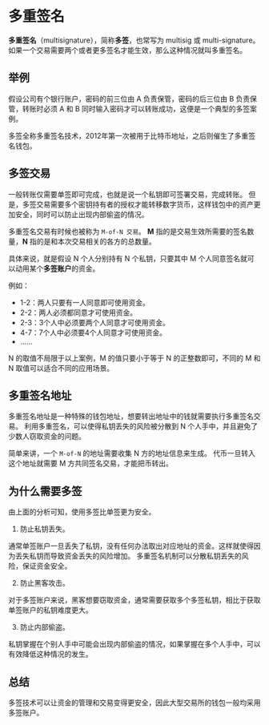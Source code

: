 # 多重签名

**多重签名**（multisignature），简称**多签**，也常写为 multisig 或 multi-signature。
如果一个交易需要两个或者更多签名才能生效，那么这种情况就叫多重签名。

## 举例

假设公司有个银行账户，密码的前三位由 A 负责保管，密码的后三位由 B 负责保管，转账时必须 A 和 B 同时输入密码才可以转账成功，这便是一个典型的多签案例。

多签全称多重签名技术，2012年第一次被用于比特币地址，之后则催生了多重签名钱包。

## 多签交易

一般转账仅需要单签即可完成，也就是说一个私钥即可签署交易，完成转账。
但是，多签交易需要多个密钥持有者的授权才能转移数字货币，这样钱包中的资产更加安全，同时可以防止出现内部偷盗的情况。

多重签名交易有时候也被称为 `M-of-N 交易`。
**M** 指的是交易生效所需要的签名数量，**N** 指的是和本次交易相关的各方的总数量。

具体来说，就是假设 N 个人分别持有 N 个私钥，只要其中 M 个人同意签名就可以动用某个**多签账户**的资金。

例如：

* 1-2：两人只要有一人同意即可使用资金。
* 2-2：两人必须都同意才可使用资金。
* 2-3：3个人中必须要两个人同意才可使用资金。
* 4-7：7个人中必须要4个人同意才可使用资金。
* ……

N 的取值不局限于以上案例，M 的值只要小于等于 N 的正整数即可，不同的 M 和 N 取值可以适合不同的应用场景。

## 多重签名地址

多重签名地址是一种特殊的钱包地址，想要转出地址中的钱就需要执行多重签名交易。
利用多重签名，可以使得私钥丢失的风险被分散到 N 个人手中，并且避免了少数人窃取资金的问题。

简单来讲，一个 `M-of-N` 的地址需要收集 N 方的地址信息来生成。
代币一旦转入这个地址就需要 M 方共同签名交易，才能把币转出。

## 为什么需要多签

由上面的分析可知，使用多签比单签更为安全。

1. 防止私钥丢失。

通常单签账户一旦丢失了私钥，没有任何办法取出对应地址的资金。这样就使得因为丢失私钥而导致资金丢失的风险增加。
多重签名机制可以分散私钥丢失的风险，保证资金安全。

2. 防止黑客攻击。

对于多签账户来说，黑客想要窃取资金，通常需要获取多个多签私钥，相比于获取单签账户的私钥难度更大。

3. 防止内部偷盗。

私钥掌握在个别人手中可能会出现内部偷盗的情况，如果掌握在多个人手中，可以有效降低这种情况的发生。

## 总结

多签技术可以让资金的管理和交易变得更安全，因此大型交易所的钱包一般均采用多签账户。
